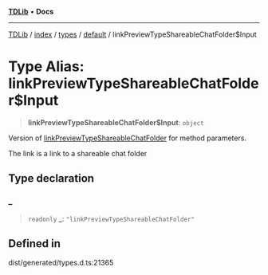 [**TDLib**](../../../../../../README.md) • **Docs**

***

[TDLib](../../../../../../modules.md) / [index](../../../../../README.md) / [types](../../../README.md) / [default](../README.md) / linkPreviewTypeShareableChatFolder$Input

# Type Alias: linkPreviewTypeShareableChatFolder$Input

> **linkPreviewTypeShareableChatFolder$Input**: `object`

Version of [linkPreviewTypeShareableChatFolder](linkPreviewTypeShareableChatFolder.md) for method parameters.

The link is a link to a shareable chat folder

## Type declaration

### \_

> `readonly` **\_**: `"linkPreviewTypeShareableChatFolder"`

## Defined in

dist/generated/types.d.ts:21365
